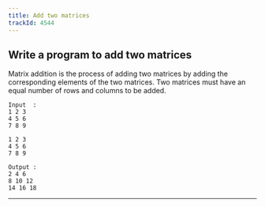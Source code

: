 ```yaml
---
title: Add two matrices
trackId: 4544
---
```


## Write a program to add two matrices

Matrix addition is the process of adding two matrices by adding the corresponding elements of the two matrices. Two matrices must have an equal number of rows and columns to be added.

```
Input  :
1 2 3
4 5 6
7 8 9

1 2 3
4 5 6
7 8 9

Output :
2 4 6
8 10 12
14 16 18
```

---
